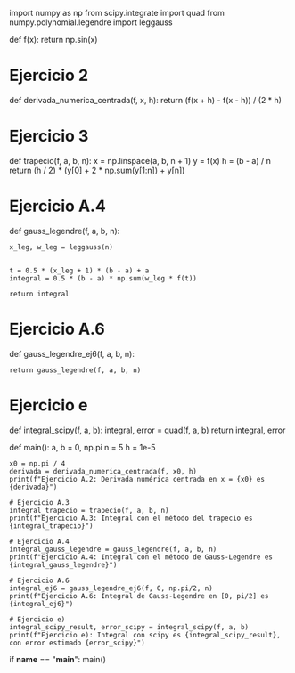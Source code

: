 import numpy as np
from scipy.integrate import quad
from numpy.polynomial.legendre import leggauss

def f(x):
    return np.sin(x)

# Ejercicio 2
def derivada_numerica_centrada(f, x, h):
    return (f(x + h) - f(x - h)) / (2 * h)

# Ejercicio 3
def trapecio(f, a, b, n):
    x = np.linspace(a, b, n + 1)
    y = f(x)
    h = (b - a) / n
    return (h / 2) * (y[0] + 2 * np.sum(y[1:n]) + y[n])

# Ejercicio A.4
def gauss_legendre(f, a, b, n):

    x_leg, w_leg = leggauss(n)


    t = 0.5 * (x_leg + 1) * (b - a) + a
    integral = 0.5 * (b - a) * np.sum(w_leg * f(t))

    return integral

# Ejercicio A.6
def gauss_legendre_ej6(f, a, b, n):

    return gauss_legendre(f, a, b, n)

# Ejercicio e
def integral_scipy(f, a, b):
    integral, error = quad(f, a, b)
    return integral, error

def main():
    a, b = 0, np.pi
    n = 5
    h = 1e-5

    x0 = np.pi / 4
    derivada = derivada_numerica_centrada(f, x0, h)
    print(f"Ejercicio A.2: Derivada numérica centrada en x = {x0} es {derivada}")

    # Ejercicio A.3
    integral_trapecio = trapecio(f, a, b, n)
    print(f"Ejercicio A.3: Integral con el método del trapecio es {integral_trapecio}")

    # Ejercicio A.4
    integral_gauss_legendre = gauss_legendre(f, a, b, n)
    print(f"Ejercicio A.4: Integral con el método de Gauss-Legendre es {integral_gauss_legendre}")

    # Ejercicio A.6
    integral_ej6 = gauss_legendre_ej6(f, 0, np.pi/2, n)
    print(f"Ejercicio A.6: Integral de Gauss-Legendre en [0, pi/2] es {integral_ej6}")

    # Ejercicio e)
    integral_scipy_result, error_scipy = integral_scipy(f, a, b)
    print(f"Ejercicio e): Integral con scipy es {integral_scipy_result}, con error estimado {error_scipy}")

if __name__ == "__main__":
    main()
